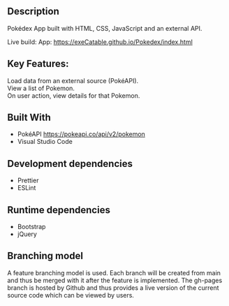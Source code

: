 ## Description

Pokédex App built with HTML, CSS, JavaScript and an external API.

Live build: 
App: https://exeCatable.github.io/Pokedex/index.html

## Key Features:

Load data from an external source (PokéAPI). <br>
View a list of Pokemon. <br>
On user action, view details for that Pokemon.


## Built With

- PokéAPI https://pokeapi.co/api/v2/pokemon
- Visual Studio Code

## Development dependencies

- Prettier
- ESLint

## Runtime dependencies

- Bootstrap
- jQuery

## Branching model

A feature branching model is used. Each branch will be created from main and thus be merged with it after the feature is implemented.
The gh-pages branch is hosted by Github and thus provides a live version of the current source code which can be viewed by users.
